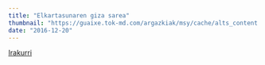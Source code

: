 ```yaml
---
title: "Elkartasunaren giza sarea"
thumbnail: "https://guaixe.tok-md.com/argazkiak/msy/cache/alts_content.jpg"
date: "2016-12-20"
---
```

[Irakurri](https://guaixe.eus/altsasu/1482222566369-elkartasunaren-giza-sarea)
